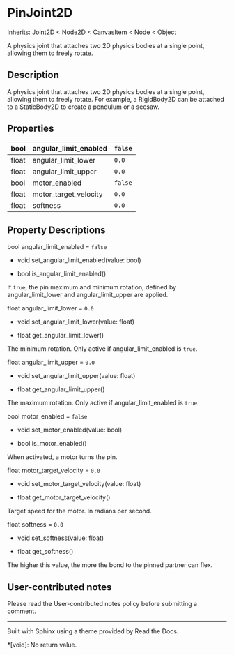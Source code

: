 # PinJoint2D

Inherits: Joint2D < Node2D < CanvasItem < Node < Object

A physics joint that attaches two 2D physics bodies at a single point,
allowing them to freely rotate.

## Description

A physics joint that attaches two 2D physics bodies at a single point,
allowing them to freely rotate. For example, a RigidBody2D can be attached to
a StaticBody2D to create a pendulum or a seesaw.

## Properties

bool | angular_limit_enabled | `false`  
---|---|---  
float | angular_limit_lower | `0.0`  
float | angular_limit_upper | `0.0`  
bool | motor_enabled | `false`  
float | motor_target_velocity | `0.0`  
float | softness | `0.0`  
  
## Property Descriptions

bool angular_limit_enabled = `false`

  * void set_angular_limit_enabled(value: bool)

  * bool is_angular_limit_enabled()

If `true`, the pin maximum and minimum rotation, defined by
angular_limit_lower and angular_limit_upper are applied.

float angular_limit_lower = `0.0`

  * void set_angular_limit_lower(value: float)

  * float get_angular_limit_lower()

The minimum rotation. Only active if angular_limit_enabled is `true`.

float angular_limit_upper = `0.0`

  * void set_angular_limit_upper(value: float)

  * float get_angular_limit_upper()

The maximum rotation. Only active if angular_limit_enabled is `true`.

bool motor_enabled = `false`

  * void set_motor_enabled(value: bool)

  * bool is_motor_enabled()

When activated, a motor turns the pin.

float motor_target_velocity = `0.0`

  * void set_motor_target_velocity(value: float)

  * float get_motor_target_velocity()

Target speed for the motor. In radians per second.

float softness = `0.0`

  * void set_softness(value: float)

  * float get_softness()

The higher this value, the more the bond to the pinned partner can flex.

## User-contributed notes

Please read the User-contributed notes policy before submitting a comment.

* * *

Built with Sphinx using a theme provided by Read the Docs.

  *[void]: No return value.

